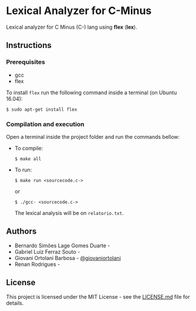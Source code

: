 
# Lexical Analyzer for C-Minus
Lexical analyzer for C Minus (C-) lang using **flex** (**lex**).

## Instructions

### Prerequisites  
* gcc
* flex

To install `flex` run the following command inside a terminal (on Ubuntu 16.04):
```
$ sudo apt-get install flex
```
### Compilation and execution
Open a terminal inside the project folder and run the commands bellow:

* To compile:
  ```
  $ make all
  ```
* To run:
  ```
  $ make run <sourcecode.c->
  ```
  or
  ```
  $ ./gcc- <sourcecode.c->
  ```
  The lexical analysis will be on `relatorio.txt`.
  
## Authors

- Bernardo Simões Lage Gomes Duarte - 
- Gabriel Luiz Ferraz Souto - 
- Giovani Ortolani Barbosa - [@giovaniortolani](https://github.com/giovaniortolani)
- Renan Rodrigues -


## License
This project is licensed under the MIT License - see the [LICENSE.md](LICENSE.md) file for details.